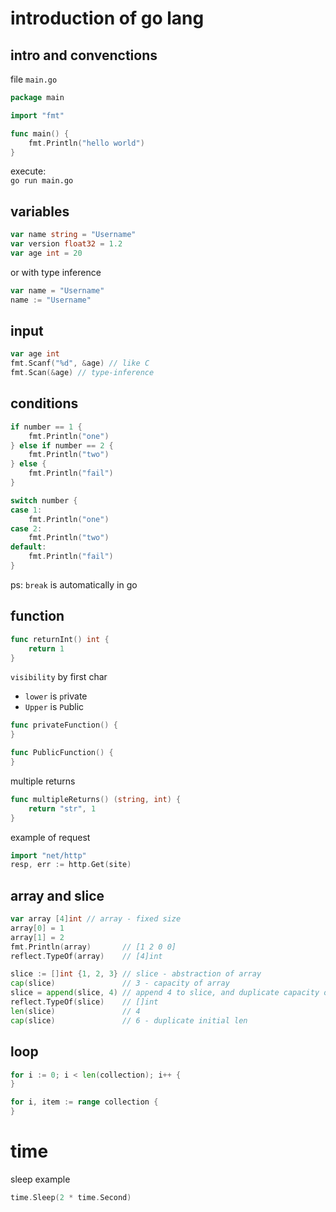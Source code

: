 # introduction of go lang

## intro and convenctions 

file `main.go`
```go
package main

import "fmt"

func main() {
	fmt.Println("hello world")
}
```

execute:   
    `go run main.go`

## variables

```go
var name string = "Username" 
var version float32 = 1.2
var age int = 20
```

or with type inference

```go
var name = "Username"
name := "Username"
```

## input

```go
var age int
fmt.Scanf("%d", &age) // like C
fmt.Scan(&age) // type-inference
```

## conditions

```go
if number == 1 {
    fmt.Println("one")
} else if number == 2 {
    fmt.Println("two")
} else {
    fmt.Println("fail")
}
```

```go
switch number {
case 1:
    fmt.Println("one")
case 2:
    fmt.Println("two")
default:
    fmt.Println("fail")
}
```
ps: `break` is automatically in go

## function

```go
func returnInt() int {
    return 1
}
```
`visibility` by first char 
- `lower` is `p`rivate
- `Upper` is `P`ublic

```go
func privateFunction() {   
}

func PublicFunction() {   
}
```

multiple returns

```go
func multipleReturns() (string, int) {
	return "str", 1
}
```

example of request

```go
import "net/http"
resp, err := http.Get(site)
```

## array and slice

```go
var array [4]int // array - fixed size
array[0] = 1
array[1] = 2
fmt.Println(array)       // [1 2 0 0]
reflect.TypeOf(array)    // [4]int

slice := []int {1, 2, 3} // slice - abstraction of array
cap(slice)               // 3 - capacity of array
slice = append(slice, 4) // append 4 to slice, and duplicate capacity of inital array
reflect.TypeOf(slice)    // []int
len(slice)               // 4
cap(slice)               // 6 - duplicate initial len
```

## loop

```go
for i := 0; i < len(collection); i++ {
}

for i, item := range collection {
}
```

# time

sleep example
```go
time.Sleep(2 * time.Second)
```